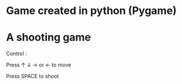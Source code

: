 # Game created in python (Pygame)
# A shooting game

Control : 

Press ↑ ↓ → or ← to move

Press SPACE to shoot
